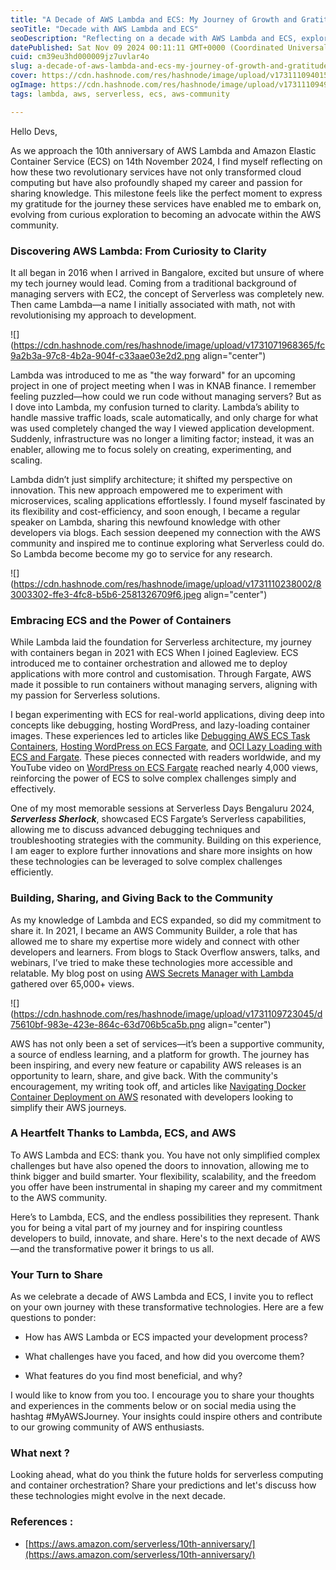 ```yaml
---
title: "A Decade of AWS Lambda and ECS: My Journey of Growth and Gratitude"
seoTitle: "Decade with AWS Lambda and ECS"
seoDescription: "Reflecting on a decade with AWS Lambda and ECS, exploring their impact on innovation and sharing knowledge within the AWS community"
datePublished: Sat Nov 09 2024 00:11:11 GMT+0000 (Coordinated Universal Time)
cuid: cm39eu3hd000009jz7uvlar4o
slug: a-decade-of-aws-lambda-and-ecs-my-journey-of-growth-and-gratitude
cover: https://cdn.hashnode.com/res/hashnode/image/upload/v1731110940158/74168459-ee1c-4ced-af66-cadbd5900781.png
ogImage: https://cdn.hashnode.com/res/hashnode/image/upload/v1731110949435/ffcd59c6-056f-4b3a-b5f2-ea854256fdf2.png
tags: lambda, aws, serverless, ecs, aws-community

---
```


Hello Devs,

As we approach the 10th anniversary of AWS Lambda and Amazon Elastic Container Service (ECS) on 14th November 2024, I find myself reflecting on how these two revolutionary services have not only transformed cloud computing but have also profoundly shaped my career and passion for sharing knowledge. This milestone feels like the perfect moment to express my gratitude for the journey these services have enabled me to embark on, evolving from curious exploration to becoming an advocate within the AWS community.

### Discovering AWS Lambda: From Curiosity to Clarity

It all began in 2016 when I arrived in Bangalore, excited but unsure of where my tech journey would lead. Coming from a traditional background of managing servers with EC2, the concept of Serverless was completely new. Then came Lambda—a name I initially associated with math, not with revolutionising my approach to development.

![](https://cdn.hashnode.com/res/hashnode/image/upload/v1731071968365/fc9a2b3a-97c8-4b2a-904f-c33aae03e2d2.png align="center")

Lambda was introduced to me as "the way forward" for an upcoming project in one of project meeting when I was in KNAB finance. I remember feeling puzzled—how could we run code without managing servers? But as I dove into Lambda, my confusion turned to clarity. Lambda’s ability to handle massive traffic loads, scale automatically, and only charge for what was used completely changed the way I viewed application development. Suddenly, infrastructure was no longer a limiting factor; instead, it was an enabler, allowing me to focus solely on creating, experimenting, and scaling.

Lambda didn’t just simplify architecture; it shifted my perspective on innovation. This new approach empowered me to experiment with microservices, scaling applications effortlessly. I found myself fascinated by its flexibility and cost-efficiency, and soon enough, I became a regular speaker on Lambda, sharing this newfound knowledge with other developers via blogs. Each session deepened my connection with the AWS community and inspired me to continue exploring what Serverless could do. So Lambda become become my go to service for any research.

![](https://cdn.hashnode.com/res/hashnode/image/upload/v1731110238002/83003302-ffe3-4fc8-b5b6-2581326709f6.jpeg align="center")

### Embracing ECS and the Power of Containers

While Lambda laid the foundation for Serverless architecture, my journey with containers began in 2021 with ECS When I joined Eagleview. ECS introduced me to container orchestration and allowed me to deploy applications with more control and customisation. Through Fargate, AWS made it possible to run containers without managing servers, aligning with my passion for Serverless solutions.

I began experimenting with ECS for real-world applications, diving deep into concepts like debugging, hosting WordPress, and lazy-loading container images. These experiences led to articles like [Debugging AWS ECS Task Containers](https://www.internetkatta.com/debugging-into-aws-ecs-task-containers-what-you-need-to-know), [Hosting WordPress on ECS Fargate](https://www.internetkatta.com/host-wordpress-on-aws-ecs-using-fargate), and [OCI Lazy Loading with ECS and Fargate](https://www.internetkatta.com/seekable-oci-lazy-loading-container-images-on-ecs-and-fargate). These pieces connected with readers worldwide, and my YouTube video on [WordPress on ECS Fargate](https://www.youtube.com/watch?v=fGz5znsEHpE) reached nearly 4,000 views, reinforcing the power of ECS to solve complex challenges simply and effectively.

One of my most memorable sessions at Serverless Days Bengaluru 2024, ***Serverless Sherlock***, showcased ECS Fargate’s Serverless capabilities, allowing me to discuss advanced debugging techniques and troubleshooting strategies with the community. Building on this experience, I am eager to explore further innovations and share more insights on how these technologies can be leveraged to solve complex challenges efficiently.

### Building, Sharing, and Giving Back to the Community

As my knowledge of Lambda and ECS expanded, so did my commitment to share it. In 2021, I became an AWS Community Builder, a role that has allowed me to share my expertise more widely and connect with other developers and learners. From blogs to Stack Overflow answers, talks, and webinars, I’ve tried to make these technologies more accessible and relatable. My blog post on using [AWS Secrets Manager with Lambda](https://www.internetkatta.com/how-to-use-secrets-manager-in-aws-lambda-node-js) gathered over 65,000+ views.

![](https://cdn.hashnode.com/res/hashnode/image/upload/v1731109723045/d75610bf-983e-423e-864c-63d706b5ca5b.png align="center")

AWS has not only been a set of services—it’s been a supportive community, a source of endless learning, and a platform for growth. The journey has been inspiring, and every new feature or capability AWS releases is an opportunity to learn, share, and give back. With the community's encouragement, my writing took off, and articles like [Navigating Docker Container Deployment on AWS](https://www.internetkatta.com/navigating-streamlined-docker-container-deployment-on-aws) resonated with developers looking to simplify their AWS journeys.

### A Heartfelt Thanks to Lambda, ECS, and AWS

To AWS Lambda and ECS: thank you. You have not only simplified complex challenges but have also opened the doors to innovation, allowing me to think bigger and build smarter. Your flexibility, scalability, and the freedom you offer have been instrumental in shaping my career and my commitment to the AWS community.

Here’s to Lambda, ECS, and the endless possibilities they represent. Thank you for being a vital part of my journey and for inspiring countless developers to build, innovate, and share. Here's to the next decade of AWS—and the transformative power it brings to us all.

### **Your Turn to Share**

As we celebrate a decade of AWS Lambda and ECS, I invite you to reflect on your own journey with these transformative technologies. Here are a few questions to ponder:

* How has AWS Lambda or ECS impacted your development process?
    
* What challenges have you faced, and how did you overcome them?
    
* What features do you find most beneficial, and why?
    

I would like to know from you too. I encourage you to share your thoughts and experiences in the comments below or on social media using the hashtag #MyAWSJourney. Your insights could inspire others and contribute to our growing community of AWS enthusiasts.

### What next ?

Looking ahead, what do you think the future holds for serverless computing and container orchestration? Share your predictions and let's discuss how these technologies might evolve in the next decade.

### References :

* [https://aws.amazon.com/serverless/10th-anniversary/](https://aws.amazon.com/serverless/10th-anniversary/)